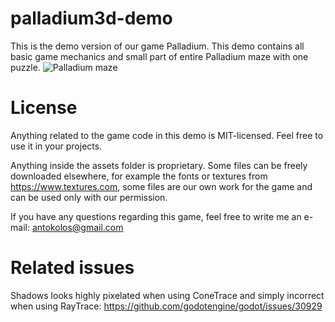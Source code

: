 # palladium3d-demo
This is the demo version of our game Palladium. This demo contains all basic game mechanics and small part of entire Palladium maze with one puzzle.
![Palladium maze](https://nlbproject.com/files/pmaze.png)

# License

Anything related to the game code in this demo is MIT-licensed. Feel free to use it in your projects.

Anything inside the assets folder is proprietary. Some files can be freely downloaded elsewhere, for example the fonts or textures from https://www.textures.com, some files are our own work for the game and can be used only with our permission.

If you have any questions regarding this game, feel free to write me an e-mail: antokolos@gmail.com

# Related issues
Shadows looks highly pixelated when using ConeTrace and simply incorrect when using RayTrace:
https://github.com/godotengine/godot/issues/30929

